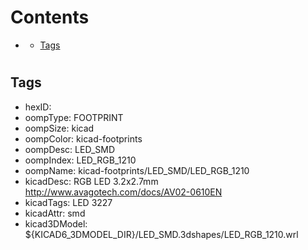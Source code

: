



Contents
========

* [](#)
	* [Tags](#tags)

# 

## Tags

- hexID: 
- oompType: FOOTPRINT
- oompSize: kicad
- oompColor: kicad-footprints
- oompDesc: LED_SMD
- oompIndex: LED_RGB_1210
- oompName: kicad-footprints/LED_SMD/LED_RGB_1210
- kicadDesc: RGB LED 3.2x2.7mm http://www.avagotech.com/docs/AV02-0610EN
- kicadTags: LED 3227
- kicadAttr: smd
- kicad3DModel: ${KICAD6_3DMODEL_DIR}/LED_SMD.3dshapes/LED_RGB_1210.wrl
